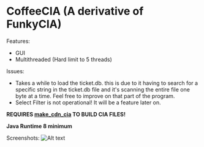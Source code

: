 # CoffeeCIA (A derivative of FunkyCIA)

Features:
- GUI
- Multithreaded (Hard limit to 5 threads)


Issues:
- Takes a while to load the ticket.db. this is due to it having to search for a specific string in the ticket.db file and it's scanning the entire file one byte at a time. Feel free to improve on that part of the program.
- Select Filter is not operational! It will be a feature later on.


**REQUIRES [make_cdn_cia](https://github.com/ctrdev/ctrsdk/tree/master/tools/make_cdn_cia) TO BUILD CIA FILES!**

**Java Runtime 8 minimum**


Screenshots:
![Alt text](http://s5.postimg.org/4kr2vrr2f/Screenshot.png)
